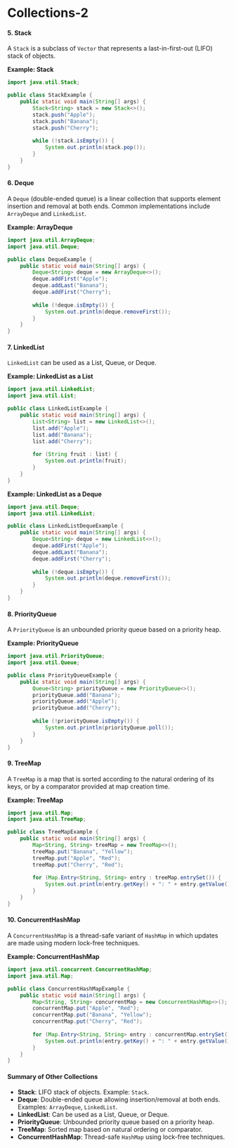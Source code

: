 # Collections-2

#### 5. Stack

A `Stack` is a subclass of `Vector` that represents a last-in-first-out (LIFO) stack of objects.

**Example: Stack**

```java
import java.util.Stack;

public class StackExample {
    public static void main(String[] args) {
        Stack<String> stack = new Stack<>();
        stack.push("Apple");
        stack.push("Banana");
        stack.push("Cherry");
        
        while (!stack.isEmpty()) {
            System.out.println(stack.pop());
        }
    }
}
```

#### 6. Deque

A `Deque` (double-ended queue) is a linear collection that supports element insertion and removal at both ends. Common implementations include `ArrayDeque` and `LinkedList`.

**Example: ArrayDeque**

```java
import java.util.ArrayDeque;
import java.util.Deque;

public class DequeExample {
    public static void main(String[] args) {
        Deque<String> deque = new ArrayDeque<>();
        deque.addFirst("Apple");
        deque.addLast("Banana");
        deque.addFirst("Cherry");
        
        while (!deque.isEmpty()) {
            System.out.println(deque.removeFirst());
        }
    }
}
```

#### 7. LinkedList

`LinkedList` can be used as a List, Queue, or Deque.

**Example: LinkedList as a List**

```java
import java.util.LinkedList;
import java.util.List;

public class LinkedListExample {
    public static void main(String[] args) {
        List<String> list = new LinkedList<>();
        list.add("Apple");
        list.add("Banana");
        list.add("Cherry");
        
        for (String fruit : list) {
            System.out.println(fruit);
        }
    }
}
```

**Example: LinkedList as a Deque**

```java
import java.util.Deque;
import java.util.LinkedList;

public class LinkedListDequeExample {
    public static void main(String[] args) {
        Deque<String> deque = new LinkedList<>();
        deque.addFirst("Apple");
        deque.addLast("Banana");
        deque.addFirst("Cherry");
        
        while (!deque.isEmpty()) {
            System.out.println(deque.removeFirst());
        }
    }
}
```

#### 8. PriorityQueue

A `PriorityQueue` is an unbounded priority queue based on a priority heap.

**Example: PriorityQueue**

```java
import java.util.PriorityQueue;
import java.util.Queue;

public class PriorityQueueExample {
    public static void main(String[] args) {
        Queue<String> priorityQueue = new PriorityQueue<>();
        priorityQueue.add("Banana");
        priorityQueue.add("Apple");
        priorityQueue.add("Cherry");
        
        while (!priorityQueue.isEmpty()) {
            System.out.println(priorityQueue.poll());
        }
    }
}
```

#### 9. TreeMap

A `TreeMap` is a map that is sorted according to the natural ordering of its keys, or by a comparator provided at map creation time.

**Example: TreeMap**

```java
import java.util.Map;
import java.util.TreeMap;

public class TreeMapExample {
    public static void main(String[] args) {
        Map<String, String> treeMap = new TreeMap<>();
        treeMap.put("Banana", "Yellow");
        treeMap.put("Apple", "Red");
        treeMap.put("Cherry", "Red");
        
        for (Map.Entry<String, String> entry : treeMap.entrySet()) {
            System.out.println(entry.getKey() + ": " + entry.getValue());
        }
    }
}
```

#### 10. ConcurrentHashMap

A `ConcurrentHashMap` is a thread-safe variant of `HashMap` in which updates are made using modern lock-free techniques.

**Example: ConcurrentHashMap**

```java
import java.util.concurrent.ConcurrentHashMap;
import java.util.Map;

public class ConcurrentHashMapExample {
    public static void main(String[] args) {
        Map<String, String> concurrentMap = new ConcurrentHashMap<>();
        concurrentMap.put("Apple", "Red");
        concurrentMap.put("Banana", "Yellow");
        concurrentMap.put("Cherry", "Red");
        
        for (Map.Entry<String, String> entry : concurrentMap.entrySet()) {
            System.out.println(entry.getKey() + ": " + entry.getValue());
        }
    }
}
```

#### Summary of Other Collections

* **Stack**: LIFO stack of objects. Example: `Stack`.
* **Deque**: Double-ended queue allowing insertion/removal at both ends. Examples: `ArrayDeque`, `LinkedList`.
* **LinkedList**: Can be used as a List, Queue, or Deque.
* **PriorityQueue**: Unbounded priority queue based on a priority heap.
* **TreeMap**: Sorted map based on natural ordering or comparator.
* **ConcurrentHashMap**: Thread-safe `HashMap` using lock-free techniques.
